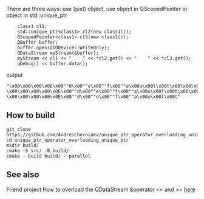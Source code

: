 There are three ways: use (just) object,
use object in QScopedPointer or object in  std::unique_ptr
```
    class1 cl1;
    std::unique_ptr<class1> cl2(new class1());
    QScopedPointer<class1> cl3(new class1());
    QBuffer buffer;
    buffer.open(QIODevice::WriteOnly);
    QDataStream myStream(&buffer);
    myStream << cl1 << "    " << *cl2.get() << "    " << *cl3.get();
    qDebug() << buffer.data();
```
output
```
"\x00\x00\x00\x0E\x00""d\x00""e\x00""f\x00""a\x00u\x00l\x00t\x00\x00\x00\x05    \x00\x00\x00\x00\x0E\x00""d\x00""e\x00""f\x00""a\x00u\x00l\x00t\x00\x00\x00\x05    \x00\x00\x00\x00\x0E\x00""d\x00""e\x00""f\x00""a\x00u\x00l\x00t"
```
## How to build
```
git clone https://github.com/AndreiCherniaev/unique_ptr_operator_overloading_unique_ptr
cd unique_ptr_operator_overloading_unique_ptr
mkdir build/
cmake -S src/ -B build/
cmake --build build/ --parallel 
```
## See also
Friend project How to overload the QDataStream &operator << and >> [here](https://github.com/AndreiCherniaev/overload_QDataStream_example)
